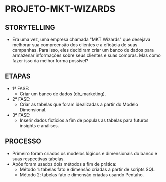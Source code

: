 # PROJETO-MKT-WIZARDS

## STORYTELLING

- Era uma vez, uma empresa chamada "MKT Wizards" que desejava melhorar sua compreensão dos clientes e a eficácia de suas campanhas. Para isso, eles decidiram criar um banco de dados para armazenar informações sobre seus clientes e suas compras. Mas como fazer isso da melhor forma possível?

## ETAPAS

- 1ª FASE:
  - Criar um banco de dados (db_marketing).
- 2ª FASE:
  - Criar as tabelas que foram idealizadas a partir do Modelo Dimensional.
- 3ª FASE:
  - Inserir dados fictícios a fim de populas as tabelas para futuros insights e análises.


## PROCESSO

- Primeiro foram criados os modelos lógicos e dimensionais do banco e suas respectivas tabelas.
- Após foram usados dois métodos a fim de prática:
    - Método 1: tabelas fato e dimensão criadas a partir de scripts SQL.
    - Método 2: tabelas fato e dimensão criadas usando Pentaho. 
